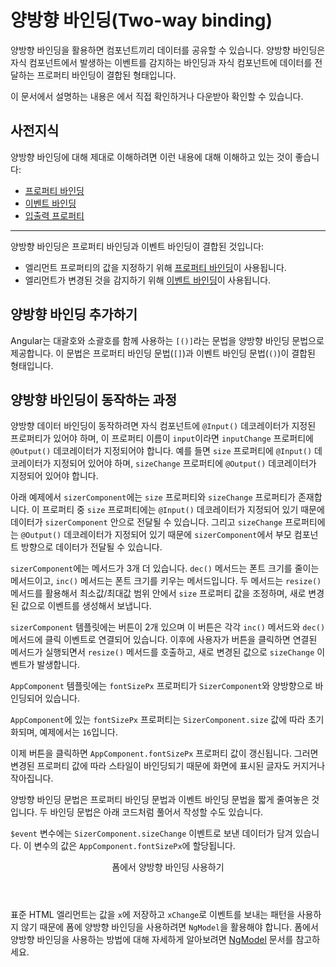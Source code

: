 <!--
# Two-way binding
-->
# 양방향 바인딩(Two-way binding)

<!--
Two-way binding gives components in your application a way to share data.
Use two-way binding to listen for events and update values simultaneously between parent and child components.

<div class="alert is-helpful">

See the <live-example></live-example> for a working example containing the code snippets in this guide.

</div>
-->
양방향 바인딩을 활용하면 컴포넌트끼리 데이터를 공유할 수 있습니다.
양방향 바인딩은 자식 컴포넌트에서 발생하는 이벤트를 감지하는 바인딩과 자식 컴포넌트에 데이터를 전달하는 프로퍼티 바인딩이 결합된 형태입니다.

<div class="alert is-helpful">

이 문서에서 설명하는 내용은 <live-example></live-example>에서 직접 확인하거나 다운받아 확인할 수 있습니다.

</div>


<!--
## Prerequisites
-->
## 사전지식

<!--
To get the most out of two-way binding, you should have a basic understanding of the following concepts:

* [Property binding](guide/property-binding)
* [Event binding](guide/event-binding)
* [Inputs and Outputs](guide/inputs-outputs)

<hr>

Two-way binding combines property binding with event binding:

* [Property binding](guide/property-binding) sets a specific element property.
* [Event binding](guide/event-binding) listens for an element change event.
-->
양방향 바인딩에 대해 제대로 이해하려면 이런 내용에 대해 이해하고 있는 것이 좋습니다:

* [프로퍼티 바인딩](guide/property-binding)
* [이벤트 바인딩](guide/event-binding)
* [입출력 프로퍼티](guide/inputs-outputs)

<hr>

양방향 바인딩은 프로퍼티 바인딩과 이벤트 바인딩이 결합된 것입니다:

* 엘리먼트 프로퍼티의 값을 지정하기 위해 [프로퍼티 바인딩](guide/property-binding)이 사용됩니다.
* 엘리먼트가 변경된 것을 감지하기 위해 [이벤트 바인딩](guide/event-binding)이 사용됩니다.


<!--
## Adding two-way data binding
-->
## 양방향 바인딩 추가하기

<!--
Angular's two-way binding syntax is a combination of square brackets and parentheses, `[()]`.
The `[()]` syntax combines the brackets of property binding, `[]`, with the parentheses of event binding, `()`, as follows.

<code-example path="two-way-binding/src/app/app.component.html" header="src/app/app.component.html" region="two-way-syntax"></code-example>
-->
Angular는 대괄호와 소괄호를 함께 사용하는 `[()]`라는 문법을 양방향 바인딩 문법으로 제공합니다.
이 문법은 프로퍼티 바인딩 문법(`[]`)과 이벤트 바인딩 문법(`()`)이 결합된 형태입니다.

<code-example path="two-way-binding/src/app/app.component.html" header="src/app/app.component.html" region="two-way-syntax"></code-example>


<!--
## How two-way binding works
-->
## 양방향 바인딩이 동작하는 과정

<!--
For two-way data binding to work, the `@Output()` property must use the pattern, `inputChange`, where `input` is the name of the `@Input()` property.
For example, if the `@Input()` property is `size`, the `@Output()` property must be `sizeChange`.

The following `sizerComponent` has a `size` value property and a `sizeChange` event.
The `size` property is an `@Input()`, so data can flow into the `sizerComponent`.
The `sizeChange` event is an `@Output()`, which allows data to flow out of the `sizerComponent` to the parent component.

Next, there are two methods, `dec()` to decrease the font size and `inc()` to increase the font size.
These two methods use `resize()` to change the value of the `size` property within min/max value constraints, and to emit an event that conveys the new `size` value.

<code-example path="two-way-binding/src/app/sizer/sizer.component.ts" region="sizer-component" header="src/app/sizer.component.ts"></code-example>

The `sizerComponent` template has two buttons that each bind the click event to the `inc()` and `dec()` methods.
When the user clicks one of the buttons, the `sizerComponent` calls the corresponding method.
Both methods, `inc()` and `dec()`, call the `resize()` method with a `+1` or `-1`, which in turn raises the `sizeChange` event with the new size value.

<code-example path="two-way-binding/src/app/sizer/sizer.component.html" header="src/app/sizer.component.html"></code-example>


In the `AppComponent` template, `fontSizePx` is two-way bound to the `SizerComponent`.

<code-example path="two-way-binding/src/app/app.component.html" header="src/app/app.component.html" region="two-way-1"></code-example>

In the `AppComponent`, `fontSizePx` establishes the initial `SizerComponent.size` value by setting the value to `16`.

<code-example path="two-way-binding/src/app/app.component.ts" header="src/app/app.component.ts" region="font-size"></code-example>

Clicking the buttons updates the `AppComponent.fontSizePx`.
The revised `AppComponent.fontSizePx` value updates the style binding, which makes the displayed text bigger or smaller.

The two-way binding syntax is shorthand for a combination of property binding and event binding.
The `SizerComponent` binding as separate property binding and event binding is as follows.

<code-example path="two-way-binding/src/app/app.component.html" header="src/app/app.component.html (expanded)" region="two-way-2"></code-example>

The `$event` variable contains the data of the `SizerComponent.sizeChange` event.
Angular assigns the `$event` value to the `AppComponent.fontSizePx` when the user clicks the buttons.

<div class="callout is-helpful">

  <header>Two-way binding in forms</header>

  Because no native HTML element follows the `x` value and `xChange` event pattern, two-way binding with form elements requires `NgModel`.
  For more information on how to use two-way binding in forms, see Angular [NgModel](guide/built-in-directives#ngModel).

</div>
-->
양방향 데이터 바인딩이 동작하려면 자식 컴포넌트에 `@Input()` 데코레이터가 지정된 프로퍼티가 있어야 하며, 이 프로퍼티 이름이 `input`이라면 `inputChange` 프로퍼티에 `@Output()` 데코레이터가 지정되어야 합니다.
예를 들면 `size` 프로퍼티에 `@Input()` 데코레이터가 지정되어 있어야 하며, `sizeChange` 프로퍼티에 `@Output()` 데코레이터가 지정되어 있어야 합니다.

아래 예제에서 `sizerComponent`에는 `size` 프로퍼티와 `sizeChange` 프로퍼티가 존재합니다.
이 프로퍼티 중 `size` 프로퍼티에는 `@Input()` 데코레이터가 지정되어 있기 때문에 데이터가 `sizerComponent` 안으로 전달될 수 있습니다.
그리고 `sizeChange` 프로퍼티에는 `@Output()` 데코레이터가 지정되어 있기 때문에 `sizerComponent`에서 부모 컴포넌트 방향으로 데이터가 전달될 수 있습니다.

`sizerComponent`에는 메서드가 3개 더 있습니다.
`dec()` 메서드는 폰트 크기를 줄이는 메서드이고, `inc()` 메서드는 폰트 크기를 키우는 메서드입니다.
두 메서드는 `resize()` 메서드를 활용해서 최소값/최대값 범위 안에서 `size` 프로퍼티 값을 조정하며, 새로 변경된 값으로 이벤트를 생성해서 보냅니다.

<code-example path="two-way-binding/src/app/sizer/sizer.component.ts" region="sizer-component" header="src/app/sizer.component.ts"></code-example>

`sizerComponent` 템플릿에는 버튼이 2개 있으며 이 버튼은 각각 `inc()` 메서드와 `dec()` 메서드에 클릭 이벤트로 연결되어 있습니다.
이후에 사용자가 버튼을 클릭하면 연결된 메서드가 실행되면서 `resize()` 메서드를 호출하고, 새로 변경된 값으로 `sizeChange` 이벤트가 발생합니다.

<code-example path="two-way-binding/src/app/sizer/sizer.component.html" header="src/app/sizer.component.html"></code-example>

`AppComponent` 템플릿에는 `fontSizePx` 프로퍼티가 `SizerComponent`와 양방향으로 바인딩되어 있습니다.

<code-example path="two-way-binding/src/app/app.component.html" header="src/app/app.component.html" region="two-way-1"></code-example>

`AppComponent`에 있는 `fontSizePx` 프로퍼티는 `SizerComponent.size` 값에 따라 초기화되며, 예제에서는 `16`입니다.

<code-example path="two-way-binding/src/app/app.component.ts" header="src/app/app.component.ts" region="font-size"></code-example>

이제 버튼을 클릭하면 `AppComponent.fontSizePx` 프로퍼티 값이 갱신됩니다.
그러면 변경된 프로퍼티 값에 따라 스타일이 바인딩되기 때문에 화면에 표시된 글자도 커지거나 작아집니다.

양방향 바인딩 문법은 프로퍼티 바인딩 문법과 이벤트 바인딩 문법을 짧게 줄여놓은 것입니다.
두 바인딩 문법은 아래 코드처럼 풀어서 작성할 수도 있습니다.

<code-example path="two-way-binding/src/app/app.component.html" header="src/app/app.component.html (풀어쓴 문법)" region="two-way-2"></code-example>

`$event` 변수에는 `SizerComponent.sizeChange` 이벤트로 보낸 데이터가 담겨 있습니다.
이 변수의 값은 `AppComponent.fontSizePx`에 할당됩니다.

<div class="callout is-helpful">

  <header>폼에서 양방향 바인딩 사용하기</header>

  표준 HTML 엘리먼트는 값을 `x`에 저장하고 `xChange`로 이벤트를 보내는 패턴을 사용하지 않기 때문에 폼에 양방향 바인딩을 사용하려면 `NgModel`을 활용해야 합니다.
  폼에서 양방향 바인딩을 사용하는 방법에 대해 자세하게 알아보려면 [NgModel](guide/built-in-directives#ngModel) 문서를 참고하세요.

</div>
